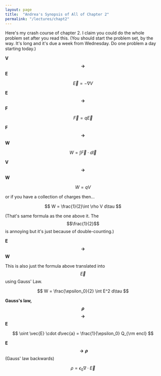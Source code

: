 ```yaml
---
layout: page
title:  "Andrea's Synopsis of All of Chapter 2"
permalink: "/lectures/chapt2"
---
```


Here's my crash course of chapter 2. I claim you could do the whole problem set after you read this. (You should start the problem set, by the way. It's long and it's due a week from Wednesday. Do one problem a day starting today.)

**V $$\rightarrow$$ E**

$$
\vec{E} = -\nabla V
$$

**E $$\rightarrow$$ F**

$$
\vec{F} = q\vec{E}
$$

**F $$\rightarrow$$ W**

$$
W = \int \vec{F} \cdot d\vec{l}
$$

**V $$\rightarrow$$ W**

$$
W = q V 
$$

or if you have a collection of charges then...

$$
W = \frac{1}{2}\int \rho V d\tau
$$

(That's same formula as the one above it. The $$\frac{1}{2}$$ is
annoying but it's just because of double-counting.)

**E $$\rightarrow$$ W**

This is also just the formula above translated into $$\vec{E}$$ using
Gauss' Law.

$$
W = \frac{\epsilon_0}{2} \int E^2 d\tau
$$

**Gauss's law, $$\rho$$ $$\rightarrow$$ E**

$$
\oint \vec{E} \cdot d\vec{a} = \frac{1}{\epsilon_0} Q_{\rm encl}
$$

**E $$\rightarrow \rho$$** (Gauss' law backwards)

$$
\rho = \epsilon_0 \nabla \cdot \vec{E}
$$

